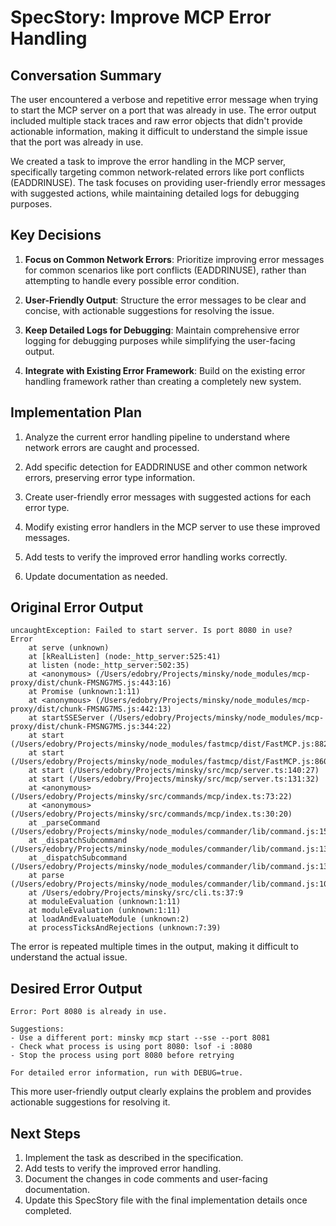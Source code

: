 # SpecStory: Improve MCP Error Handling

## Conversation Summary

The user encountered a verbose and repetitive error message when trying to start the MCP server on a port that was already in use. The error output included multiple stack traces and raw error objects that didn't provide actionable information, making it difficult to understand the simple issue that the port was already in use.

We created a task to improve the error handling in the MCP server, specifically targeting common network-related errors like port conflicts (EADDRINUSE). The task focuses on providing user-friendly error messages with suggested actions, while maintaining detailed logs for debugging purposes.

## Key Decisions

1. **Focus on Common Network Errors**: Prioritize improving error messages for common scenarios like port conflicts (EADDRINUSE), rather than attempting to handle every possible error condition.

2. **User-Friendly Output**: Structure the error messages to be clear and concise, with actionable suggestions for resolving the issue.

3. **Keep Detailed Logs for Debugging**: Maintain comprehensive error logging for debugging purposes while simplifying the user-facing output.

4. **Integrate with Existing Error Framework**: Build on the existing error handling framework rather than creating a completely new system.

## Implementation Plan

1. Analyze the current error handling pipeline to understand where network errors are caught and processed.

2. Add specific detection for EADDRINUSE and other common network errors, preserving error type information.

3. Create user-friendly error messages with suggested actions for each error type.

4. Modify existing error handlers in the MCP server to use these improved messages.

5. Add tests to verify the improved error handling works correctly.

6. Update documentation as needed.

## Original Error Output

```
uncaughtException: Failed to start server. Is port 8080 in use?
Error
    at serve (unknown)
    at [kRealListen] (node:_http_server:525:41)
    at listen (node:_http_server:502:35)
    at <anonymous> (/Users/edobry/Projects/minsky/node_modules/mcp-proxy/dist/chunk-FMSNG7MS.js:443:16)
    at Promise (unknown:1:11)
    at <anonymous> (/Users/edobry/Projects/minsky/node_modules/mcp-proxy/dist/chunk-FMSNG7MS.js:442:13)
    at startSSEServer (/Users/edobry/Projects/minsky/node_modules/mcp-proxy/dist/chunk-FMSNG7MS.js:344:22)
    at start (/Users/edobry/Projects/minsky/node_modules/fastmcp/dist/FastMCP.js:882:31)
    at start (/Users/edobry/Projects/minsky/node_modules/fastmcp/dist/FastMCP.js:860:15)
    at start (/Users/edobry/Projects/minsky/src/mcp/server.ts:140:27)
    at start (/Users/edobry/Projects/minsky/src/mcp/server.ts:131:32)
    at <anonymous> (/Users/edobry/Projects/minsky/src/commands/mcp/index.ts:73:22)
    at <anonymous> (/Users/edobry/Projects/minsky/src/commands/mcp/index.ts:30:20)
    at _parseCommand (/Users/edobry/Projects/minsky/node_modules/commander/lib/command.js:1585:27)
    at _dispatchSubcommand (/Users/edobry/Projects/minsky/node_modules/commander/lib/command.js:1345:25)
    at _dispatchSubcommand (/Users/edobry/Projects/minsky/node_modules/commander/lib/command.js:1345:25)
    at parse (/Users/edobry/Projects/minsky/node_modules/commander/lib/command.js:1075:10)
    at /Users/edobry/Projects/minsky/src/cli.ts:37:9
    at moduleEvaluation (unknown:1:11)
    at moduleEvaluation (unknown:1:11)
    at loadAndEvaluateModule (unknown:2)
    at processTicksAndRejections (unknown:7:39)
```

The error is repeated multiple times in the output, making it difficult to understand the actual issue.

## Desired Error Output

```
Error: Port 8080 is already in use.

Suggestions:
- Use a different port: minsky mcp start --sse --port 8081
- Check what process is using port 8080: lsof -i :8080
- Stop the process using port 8080 before retrying

For detailed error information, run with DEBUG=true.
```

This more user-friendly output clearly explains the problem and provides actionable suggestions for resolving it.

## Next Steps

1. Implement the task as described in the specification.
2. Add tests to verify the improved error handling.
3. Document the changes in code comments and user-facing documentation.
4. Update this SpecStory file with the final implementation details once completed.
